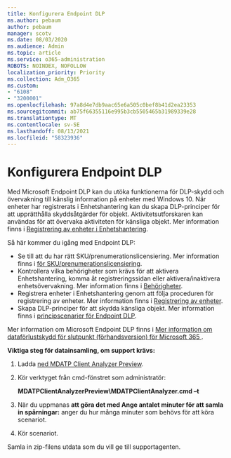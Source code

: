 ```yaml
---
title: Konfigurera Endpoint DLP
ms.author: pebaum
author: pebaum
manager: scotv
ms.date: 08/03/2020
ms.audience: Admin
ms.topic: article
ms.service: o365-administration
ROBOTS: NOINDEX, NOFOLLOW
localization_priority: Priority
ms.collection: Adm_O365
ms.custom:
- "6108"
- "3200001"
ms.openlocfilehash: 97a8d4e7db9aac65e6a505c0bef8b41d2ea23353
ms.sourcegitcommit: ab75f66355116e995b3cb5505465b31989339e28
ms.translationtype: MT
ms.contentlocale: sv-SE
ms.lasthandoff: 08/13/2021
ms.locfileid: "58323936"
---
```

# <a name="configure-endpoint-dlp"></a>Konfigurera Endpoint DLP

Med Microsoft Endpoint DLP kan du utöka funktionerna för DLP-skydd och övervakning till känslig information på enheter med Windows 10. När enheter har registrerats i Enhetshantering kan du skapa DLP-principer för att upprätthålla skyddsåtgärder för objekt. Aktivitetsutforskaren kan användas för att övervaka aktiviteten för känsliga objekt. Mer information finns i [Registrering av enheter i Enhetshantering](https://docs.microsoft.com/microsoft-365/compliance/endpoint-dlp-getting-started#onboarding-devices-into-device-management).  

Så här kommer du igång med Endpoint DLP:

- Se till att du har rätt SKU/prenumerationslicensiering. Mer information finns i [för SKU/prenumerationslicensiering](https://docs.microsoft.com/microsoft-365/compliance/endpoint-dlp-getting-started#skusubscriptions-licensing).
- Kontrollera vilka behörigheter som krävs för att aktivera Enhetshantering, komma åt registreringssidan eller aktivera/inaktivera enhetsövervakning. Mer information finns i [Behörigheter](https://docs.microsoft.com/microsoft-365/compliance/endpoint-dlp-getting-started#permissions).
- Registrera enheter i Enhetshantering genom att följa proceduren för registrering av enheter. Mer information finns i [Registrering av enheter](https://docs.microsoft.com/microsoft-365/compliance/endpoint-dlp-getting-started#onboarding-devices). 
- Skapa DLP-principer för att skydda känsliga objekt. Mer information finns i [principscenarier för Endpoint DLP](https://docs.microsoft.com/microsoft-365/compliance/endpoint-dlp-using?view=o365-worldwide#endpoint-dlp-policy-scenarios).

Mer information om Microsoft Endpoint DLP finns i [Mer information om dataförlustskydd för slutpunkt (förhandsversion) för Microsoft 365 ](https://docs.microsoft.com/microsoft-365/compliance/endpoint-dlp-learn-about).

**Viktiga steg för datainsamling, om support krävs:**

1. Ladda [ned MDATP Client Analyzer Preview](https://aka.ms/betamdatpanalyzer).
1. Kör verktyget från cmd-fönstret som administratör:

    **MDATPClientAnalyzerPreview\MDATPClientAnalyzer.cmd –t**

1. När du uppmanas **att göra det med Ange antalet minuter för att samla in spårningar:** anger du hur många minuter som behövs för att köra scenariot.
1. Kör scenariot.

Samla in zip-filens utdata som du vill ge till supportagenten.
